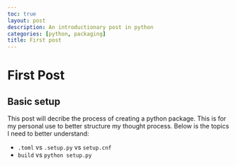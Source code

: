 ```yaml
---
toc: true
layout: post
description: An introductionary post in python
categories: [python, packaging]
title: First post
---
```

# First Post

## Basic setup

This post will decribe the process of creating a python package. This is for my personal use to better structure my thought process. Below is the topics I need to better understand:

- `.toml` vs `.setup.py` vs `setup.cnf`
- `build` vs `python setup.py`